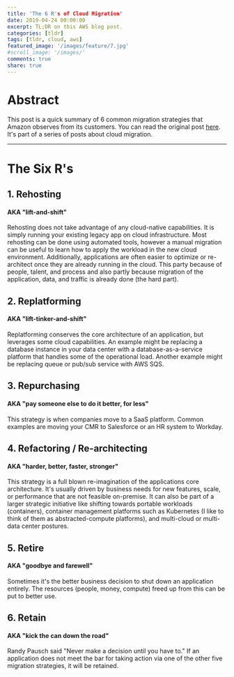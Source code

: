 ```yaml
---
title: 'The 6 R's of Cloud Migration'
date: 2019-04-24 00:00:00
excerpt: TL;DR on this AWS blog post.
categories: [tldr]
tags: [tldr, cloud, aws]
featured_image: '/images/feature/7.jpg'
#scroll_image: '/images/'
comments: true
share: true
---
```


# Abstract

This post is a quick summary of 6 common migration strategies that Amazon observes from its customers. You can read the original post [here](https://aws.amazon.com/blogs/enterprise-strategy/6-strategies-for-migrating-applications-to-the-cloud/). It's part of a series of posts about cloud migration. 

---

# The Six R's

## 1. Rehosting
#### AKA "lift-and-shift"
Rehosting does not take advantage of any cloud-native capabilities. It is simply running your existing legacy app on cloud infrastructure. Most rehosting can be done using automated tools, however a manual migration can be useful to learn how to apply the workload in the new cloud environment. Additionally, applications are often easier to optimize or re-architect once they are already running in the cloud. This party because of people, talent, and process and also partly because migration of the application, data, and traffic is already done (the hard part). 

## 2. Replatforming
#### AKA "lift-tinker-and-shift"
Replatforming conserves the core architecture of an application, but leverages some cloud capabilities. An example might be replacing a database instance in your data center with a database-as-a-service platform that handles some of the operational load. Another example might be replacing queue or pub/sub service with AWS SQS. 

## 3. Repurchasing
#### AKA "pay someone else to do it better, for less"
This strategy is when companies move to a SaaS platform. Common examples are moving your CMR to Salesforce or an HR system to Workday.

## 4. Refactoring / Re-architecting
#### AKA "harder, better, faster, stronger"
This strategy is a full blown re-imagination of the applications core architecture. It's usually driven by business needs for new features, scale, or performance that are not feasible on-premise. It can also be part of a larger strategic initiative like shifting towards portable workloads (containers), container management platforms such as Kubernetes (I like to think of them as abstracted-compute platforms), and multi-cloud or multi-data center postures. 

## 5. Retire
#### AKA "goodbye and farewell"
Sometimes it's the better business decision to shut down an application entirely. The resources (people, money, compute) freed up from this can be put to better use. 

## 6. Retain
#### AKA "kick the can down the road"
Randy Pausch said "Never make a decision until you have to." If an application does not meet the bar for taking action via one of the other five migration strategies, it will be retained. 

